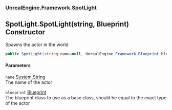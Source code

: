 ### [UnrealEngine.Framework](UnrealEngine_Framework.md 'UnrealEngine.Framework').[SpotLight](SpotLight.md 'UnrealEngine.Framework.SpotLight')
## SpotLight.SpotLight(string, Blueprint) Constructor
Spawns the actor in the world  
```csharp
public SpotLight(string name=null, UnrealEngine.Framework.Blueprint blueprint=null);
```
#### Parameters
<a name='UnrealEngine_Framework_SpotLight_SpotLight(string_UnrealEngine_Framework_Blueprint)_name'></a>
`name` [System.String](https://docs.microsoft.com/en-us/dotnet/api/System.String 'System.String')  
The name of the actor
  
<a name='UnrealEngine_Framework_SpotLight_SpotLight(string_UnrealEngine_Framework_Blueprint)_blueprint'></a>
`blueprint` [Blueprint](Blueprint.md 'UnrealEngine.Framework.Blueprint')  
The blueprint class to use as a base class, should be equal to the exact type of the actor
  
